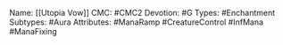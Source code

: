 Name: [[Utopia Vow]]
CMC: #CMC2
Devotion: #G 
Types: #Enchantment
Subtypes: #Aura
Attributes: #ManaRamp #CreatureControl #InfMana #ManaFixing